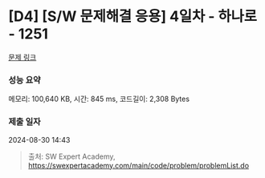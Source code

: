 # [D4] [S/W 문제해결 응용] 4일차 - 하나로 - 1251 

[문제 링크](https://swexpertacademy.com/main/code/problem/problemDetail.do?contestProbId=AV15StKqAQkCFAYD) 

### 성능 요약

메모리: 100,640 KB, 시간: 845 ms, 코드길이: 2,308 Bytes

### 제출 일자

2024-08-30 14:43



> 출처: SW Expert Academy, https://swexpertacademy.com/main/code/problem/problemList.do